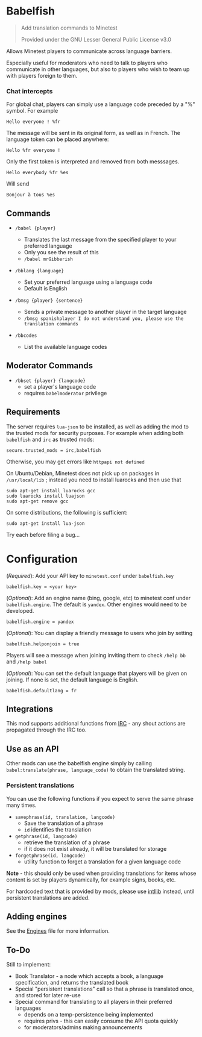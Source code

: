 # Babelfish

> Add translation commands to Minetest
>
> Provided under the GNU Lesser General Public License v3.0

Allows Minetest players to communicate across language barriers.

Especially useful for moderators who need to talk to players who communicate in other languages, but also to players who wish to team up with players foreign to them.

### Chat intercepts

For global chat, players can simply use a language code preceded by a "%" symbol. For example

	Hello everyone ! %fr

The message will be sent in its original form, as well as in French. The language token can be placed anywhere:

	Hello %fr everyone !

Only the first token is interpreted and removed from both messsages.

	Hello everybody %fr %es

Will send

	Bonjour à tous %es


## Commands

* `/babel {player}`
	* Translates the last message from the specified player to your preferred language
	* Only you see the result of this
	* `/babel mrGibberish`

* `/bblang {language}`
	* Set your preferred language using a language code
	* Default is English

* `/bmsg {player} {sentence}`
	* Sends a private message to another player in the target language
	* `/bmsg spanishplayer I do not understand you, please use the translation commands`

* `/bbcodes`
	* List the available language codes

## Moderator Commands

* `/bbset {player} {langcode}`
	* set a player's language code
	* requires `babelmoderator` privilege

## Requirements

The server requires `lua-json` to be installed, as well as adding the mod to the trusted mods for security purposes. For example when adding both `babelfish` and `irc` as trusted mods:

	secure.trusted_mods = irc,babelfish

Otherwise, you may get errors like `httpapi not defined`

On Ubuntu/Debian, Minetest does not pick up on packages in `/usr/local/lib` ; instead you need to install luarocks and then use that

	sudo apt-get install luarocks gcc
	sudo luarocks install luajson
	sudo apt-get remove gcc

On some distributions, the following is sufficient:

	sudo apt-get install lua-json

Try each before filing a bug...

# Configuration

(*Required*): Add your API key to `minetest.conf` under `babelfish.key`

	babelfish.key = <your key>

(*Optional*): Add an engine name (bing, google, etc) to minetest conf under `babelfish.engine`. The default is `yandex`. Other engines would need to be developed.

	babelfish.engine = yandex

(*Optional*): You can display a friendly message to users who join by setting

	babelfish.helponjoin = true

Players will see a message when joining inviting them to check `/help bb` and `/help babel`

(*Optional*): You can set the default language that players will be given on joining. If none is set, the default language is English.

	babelfish.defaultlang = fr

## Integrations

This mod supports additional functions from [IRC](https://github.com/minetest-mods/irc) - any shout actions are propagated through the IRC too.

## Use as an API

Other mods can use the babelfish engine simply by calling `babel:translate(phrase, language_code)` to obtain the translated string.

### Persistent translations

You can use the following functions if you expect to serve the same phrase many times.

* `savephrase(id, translation, langcode)`
	* Save the translation of a phrase
	* `id` identifies the translation
* `getphrase(id, langcode)`
	* retrieve the translation of a phrase
	* if it does not exist already, it will be translated for storage
* `forgetphrase(id, langcode)`
	* utility function to forget a translation for a given language code

**Note** - this should only be used when providing translations for items whose content is set by players dynamically, for example signs, books, etc.

For hardcoded text that is provided by mods, please use [intllib](https://github.com/minetest-mods/intllib) instead, until persistent translations are added.

## Adding engines

See the [Engines](Engines.md) file for more information.

## To-Do

Still to implement:

* Book Translator - a node which accepts a book, a language specification, and returns the translated book
* Special "persistent translations" call so that a phrase is translated once, and stored for later re-use
* Special command for translating to all players in their preferred languages
	* depends on a temp-persistence being implemented
	* requires privs - this can easily consume the API quota quickly
	* for moderators/admins making announcements
